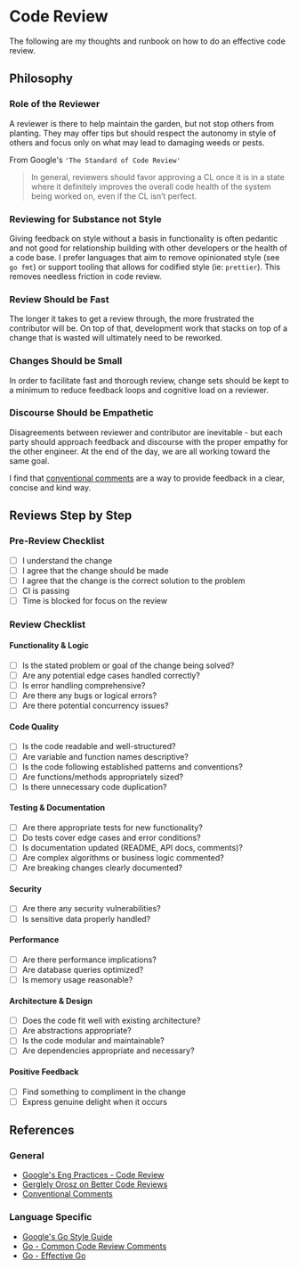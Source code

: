 # Code Review

The following are my thoughts and runbook on how to do an effective code review.

## Philosophy

### Role of the Reviewer

A reviewer is there to help maintain the garden, but not stop others from planting. They may offer tips but should respect the autonomy in style of others and focus only on what may lead to damaging weeds or pests.

From Google's `'The Standard of Code Review'`

> In general, reviewers should favor approving a CL once it is in a state where it definitely improves the overall code health of the system being worked on, even if the CL isn’t perfect.

### Reviewing for Substance not Style

Giving feedback on style without a basis in functionality is often pedantic and not good for relationship building with other developers or the health of a code base. I prefer languages that aim to remove opinionated style (see `go fmt`) or support tooling that allows for codified style (ie: `prettier`). This removes needless friction in code review.

### Review Should be Fast

The longer it takes to get a review through, the more frustrated the contributor will be. On top of that, development work that stacks on top of a change that is wasted will ultimately need to be reworked.

### Changes Should be Small

In order to facilitate fast and thorough review, change sets should be kept to a minimum to reduce feedback loops and cognitive load on a reviewer.

### Discourse Should be Empathetic

Disagreements between reviewer and contributor are inevitable - but each party should approach feedback and discourse with the proper empathy for the other engineer. At the end of the day, we are all working toward the same goal.

I find that [conventional comments](https://conventionalcomments.org/) are a way to provide feedback in a clear, concise and kind way.

## Reviews Step by Step

### Pre-Review Checklist

- [ ] I understand the change
- [ ] I agree that the change should be made
- [ ] I agree that the change is the correct solution to the problem
- [ ] CI is passing
- [ ] Time is blocked for focus on the review

### Review Checklist

#### Functionality & Logic

- [ ] Is the stated problem or goal of the change being solved?
- [ ] Are any potential edge cases handled correctly?
- [ ] Is error handling comprehensive?
- [ ] Are there any bugs or logical errors?
- [ ] Are there potential concurrency issues?

#### Code Quality

- [ ] Is the code readable and well-structured?
- [ ] Are variable and function names descriptive?
- [ ] Is the code following established patterns and conventions?
- [ ] Are functions/methods appropriately sized?
- [ ] Is there unnecessary code duplication?

#### Testing & Documentation

- [ ] Are there appropriate tests for new functionality?
- [ ] Do tests cover edge cases and error conditions?
- [ ] Is documentation updated (README, API docs, comments)?
- [ ] Are complex algorithms or business logic commented?
- [ ] Are breaking changes clearly documented?

#### Security

- [ ] Are there any security vulnerabilities?
- [ ] Is sensitive data properly handled?

#### Performance

- [ ] Are there performance implications?
- [ ] Are database queries optimized?
- [ ] Is memory usage reasonable?

#### Architecture & Design

- [ ] Does the code fit well with existing architecture?
- [ ] Are abstractions appropriate?
- [ ] Is the code modular and maintainable?
- [ ] Are dependencies appropriate and necessary?

#### Positive Feedback

- [ ] Find something to compliment in the change
- [ ] Express genuine delight when it occurs

## References

### General

- [Google's Eng Practices - Code Review](https://google.github.io/eng-practices/review/reviewer)
- [Gerglely Orosz on Better Code Reviews](https://blog.pragmaticengineer.com/good-code-reviews-better-code-reviews/)
- [Conventional Comments](https://conventionalcomments.org/)

### Language Specific

- [Google's Go Style Guide](https://google.github.io/styleguide/go/)
- [Go - Common Code Review Comments](https://go.dev/wiki/CodeReviewComments)
- [Go - Effective Go](https://go.dev/doc/effective_go)
